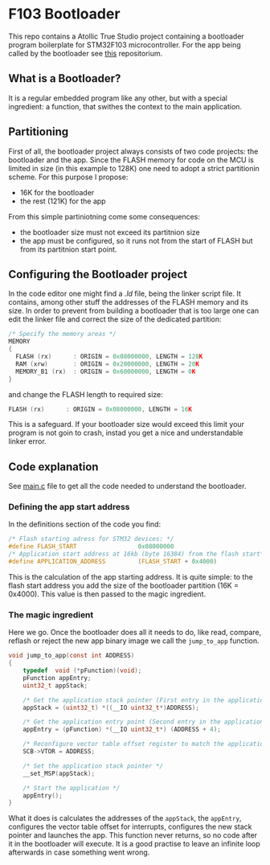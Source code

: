 # F103 Bootloader
This repo contains a Atollic True Studio project containing a bootloader program boilerplate for STM32F103 microcontroller. For the app being called by the bootloader see [this](https://github.com/tadewoosh/F103_Bootloader_App) repositorium.

## What is a Bootloader?
It is a regular embedded program like any other, but with a special ingredient: a function, that swithes the context to the main application.

## Partitioning
First of all, the bootloader project always consists of two code projects: the bootloader and the app. Since the FLASH memory for code on the MCU is limited in size (in this example to 128K) one need to adopt a strict partitionin scheme. For this purpose I propose:
* 16K for the bootloader
* the rest (121K) for the app

From this simple partiniotning come some consequences:
* the bootloader size must not exceed its partitnion size
* the app must be configured, so it runs not from the start of FLASH but from its partitnion start point.

## Configuring the Bootloader project
In the code editor one might find a *.ld* file, being the linker script file. It contains, among other stuff the addresses of the FLASH memory and its size. In order to prevent from building a bootloader that is too large one can edit the linker file and correct the size of the dedicated partition:
```C
/* Specify the memory areas */
MEMORY
{
  FLASH (rx)      : ORIGIN = 0x08000000, LENGTH = 128K
  RAM (xrw)       : ORIGIN = 0x20000000, LENGTH = 20K
  MEMORY_B1 (rx)  : ORIGIN = 0x60000000, LENGTH = 0K
}
```
and change the FLASH length to required size:
```C
FLASH (rx)      : ORIGIN = 0x08000000, LENGTH = 16K
```
This is a safeguard. If your bootloader size would exceed this limit your program is not goin to crash, instad you get a nice and understandable linker error.

## Code explanation
See [main.c](/src/main.c) file to get all the code needed to understand the bootloader.

### Defining the app start address
In the definitions section of the code you find:
```C
/* Flash starting adress for STM32 devices: */
#define FLASH_START					0x08000000
/* Application start address at 16kb (byte 16384) from the flash start*/
#define APPLICATION_ADDRESS        	(FLASH_START + 0x4000)
```
This is the calculation of the app starting address. It is quite simple: to the flash start address you add the size of the bootloader partition (16K = 0x4000). This value is then passed to the magic ingredient.

### The magic ingredient
Here we go. Once the bootloader does all it needs to do, like read, compare, reflash or reject the new app binary image we call the `jump_to_app` function.
```C
void jump_to_app(const int ADDRESS)
{
	typedef  void (*pFunction)(void);
	pFunction appEntry;
	uint32_t appStack;

	/* Get the application stack pointer (First entry in the application vector table) */
	appStack = (uint32_t) *((__IO uint32_t*)ADDRESS);

	/* Get the application entry point (Second entry in the application vector table) */
	appEntry = (pFunction) *(__IO uint32_t*) (ADDRESS + 4);

	/* Reconfigure vector table offset register to match the application location */
	SCB->VTOR = ADDRESS;

	/* Set the application stack pointer */
	__set_MSP(appStack);

	/* Start the application */
	appEntry();
}
```
What it does is calculates the addresses of the `appStack`, the `appEntry`, configures the vector table offset for interrupts, configures the new stack pointer and launches the app. This function never returns, so no code after it in the bootloader will execute. It is a good practise to leave an infinite loop afterwards in case something went wrong.

